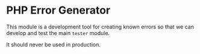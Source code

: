 # PHP Error Generator

This module is a development tool for creating known errors so that we can develop and test the main `tester` module.

It should never be used in production.
